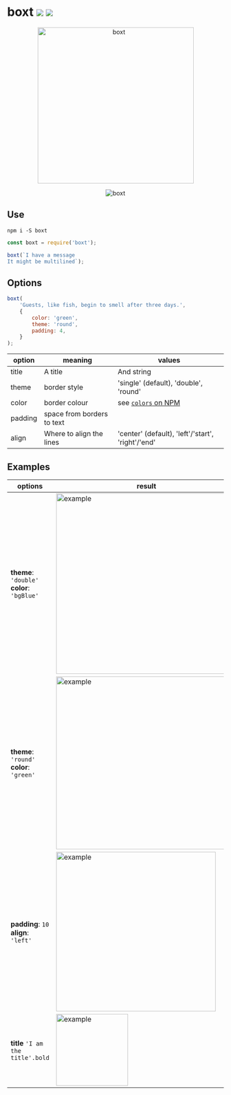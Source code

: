 # boxt [![](https://img.shields.io/npm/v/boxt.svg)](https://www.npmjs.com/package/boxt) [![](https://img.shields.io/badge/source--000000.svg?logo=github&style=social)](https://github.com/omrilotan/mono/tree/master/packages/boxt)

<p align="center"><img width="363" alt="boxt" src="https://user-images.githubusercontent.com/516342/34468260-c7ab5682-ef0d-11e7-8a84-c9baa16cabaa.png"></p>

<p align="center"><img alt="boxt" src="https://user-images.githubusercontent.com/516342/35348313-5c858bf8-0140-11e8-9cee-a8336896f56a.png"></p>

## Use
`npm i -S boxt`

```js
const boxt = require('boxt');

boxt(`I have a message
It might be multilined`);
```

## Options
```js
boxt(
	'Guests, like fish, begin to smell after three days.',
	{
		color: 'green',
		theme: 'round',
		padding: 4,
	}
);
```

| option | meaning | values
| --- | --- | ---
| title | A title | And string
| theme | border style | 'single' (default), 'double', 'round'
| color | border colour | see [`colors` on NPM](https://www.npmjs.com/package/colors)
| padding | space from borders to text |
| align | Where to align the lines | 'center' (default), 'left'/'start', 'right'/'end'

## Examples

| options | result |
| --- | --- |
| **theme**: `'double'`<br>**color**: `'bgBlue'` | <img width="420" alt="example" src="https://user-images.githubusercontent.com/516342/34468263-dcb7e87e-ef0d-11e7-9ae6-1f44d144a1b1.png"> |
| **theme**: `'round'`<br>**color**: `'green'` | <img width="402" alt="example" src="https://user-images.githubusercontent.com/516342/34468268-f85f6d40-ef0d-11e7-9fc5-746cd20f4e25.png"> |
| **padding**: `10`<br>**align**: `'left'` | <img width="371" alt="example" src="https://user-images.githubusercontent.com/516342/35336411-01797bb2-0121-11e8-931f-03a7ff9df225.png"> |
| **title** `'I am the title'.bold` | <img width="167" alt="example" src="https://user-images.githubusercontent.com/516342/36678556-c1d0ead2-1b19-11e8-8fb5-1557e3cf907e.png">

